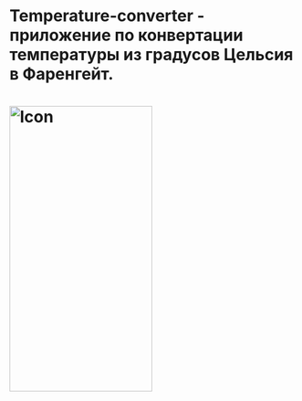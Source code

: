 # Temperature-converter - приложение по конвертации температуры из градусов Цельсия в Фаренгейт.
# <img src="https://github.com/Lubov-L/Resources/blob/main/Screenshot%202022-05-15%20at%2021.10.10.png" alt="Icon" width=250px; height=500px>
